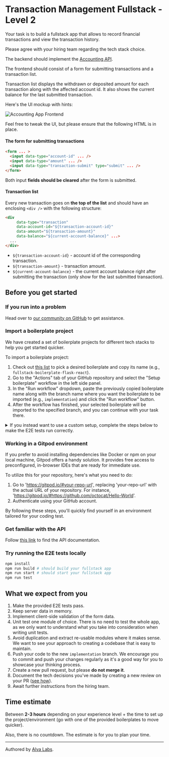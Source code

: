 # Transaction Management Fullstack - Level 2

Your task is to build a fullstack app that allows to record financial transactions and view the transaction history.

Please agree with your hiring team regarding the tech stack choice.

The backend should implement the [Accounting API](https://infra.devskills.app/accounting/api/3.1.0).

The frontend should consist of a form for submitting transactions and a transaction list.

Transaction list displays the withdrawn or deposited amount for each transaction along with the affected account id. It also shows the current balance for the last submitted transaction.

Here's the UI mockup with hints:

![Accounting App Frontend](https://user-images.githubusercontent.com/450319/139797772-4e4b2744-447c-411f-9b04-7028ba5e89a1.png)

Feel free to tweak the UI, but please ensure that the following HTML is in place.

#### The form for submitting transactions

```html
<form ... >
  <input data-type="account-id" ... />
  <input data-type="amount" ... />
  <input data-type="transaction-submit" type="submit" ... />
</form>
```

Both input **fields should be cleared** after the form is submitted.

#### Transaction list

Every new transaction goes on **the top of the list** and should have an enclosing `<div />` with the following structure:

```html
<div 
     data-type="transaction"
     data-account-id="${transaction-account-id}"
     data-amount="${transaction-amount}"
     data-balance="${current-account-balance}" ...>
  ...
</div>
```

- `${transaction-account-id}` - account id of the corresponding transaction.
- `${transaction-amount}` - transaction amount.
- `${current-account-balance}` - the current account balance right after submitting the transaction (only show for the last submitted transaction).

## Before you get started

### If you run into a problem

Head over to [our community on GitHub](https://github.com/orgs/DevSkillsHQ/discussions/categories/help) to get assistance.

### Import a boilerplate project

We have created a set of boilerplate projects for different tech stacks to help you get started quicker.

To import a boilerplate project:

1. Check out [this list](https://help.alvalabs.io/en/articles/7972852-supported-coding-test-boilerplates) to pick a desired boilerplate and copy its name (e.g., `fullstack-boilerplate-flask-react`).
2. Go to the "Actions" tab of your GitHub repository and select the "Setup boilerplate" workflow in the left side panel.
3. In the "Run workflow" dropdown, paste the previously copied boilerplate name along with the branch name where you want the boilerplate to be imported (e.g., `implementation`) and click the "Run workflow" button.
4. After the workflow has finished, your selected boilerplate will be imported to the specified branch, and you can continue with your task there.

<details>
<summary>If you instead want to use a custom setup, complete the steps below to make the E2E tests run correctly.</summary>

1. Update the `baseUrl` (where your frontend runs) in [cypress.config.js](cypress.config.js).
2. Update the `apiUrl` (where your backend runs) in [cypress.config.js](cypress.config.js).
3. Update the [`build`](package.json#L5) and [`start`](package.json#L6) scripts in [package.json](package.json) to respectively build and start your app.

</details>

### Working in a Gitpod environment

If you prefer to avoid installing dependencies like Docker or npm on your local machine, Gitpod offers a handy solution. It provides free access to preconfigured, in-browser IDEs that are ready for immediate use.

To utilize this for your repository, here's what you need to do:

1. Go to 'https://gitpod.io/#your-repo-url', replacing 'your-repo-url' with the actual URL of your repository. For instance, 'https://gitpod.io/#https://github.com/octocat/Hello-World'.
2. Authenticate using your GitHub account.

By following these steps, you'll quickly find yourself in an environment tailored for your coding test.

### Get familiar with the API

Follow [this link](https://infra.devskills.app/transaction-management/api/3.1.0) to find the API documentation.

### Try running the E2E tests locally

```bash
npm install
npm run build # should build your fullstack app
npm run start # should start your fullstack app
npm run test
```

## What we expect from you

1. Make the provided E2E tests pass.
2. Keep server data in memory.
3. Implement client-side validation of the form data.
4. Unit test one module of choice. There is no need to test the whole app, as we only want to understand what you take into consideration when writing unit tests.
5. Avoid duplication and extract re-usable modules where it makes sense. We want to see your approach to creating a codebase that is easy to maintain.
6. Push your code to the new `implementation` branch. We encourage you to commit and push your changes regularly as it's a good way for you to showcase your thinking process.
7. Create a new pull request, but please **do not merge it**.
8. Document the tech decisions you've made by creating a new review on your PR ([see how](https://www.loom.com/share/94ae305e7fbf45d592099ac9f40d4274)).
9. Await further instructions from the hiring team.

## Time estimate

Between **2-3 hours** depending on your experience level + the time to set up the project/environment (go with one of the provided boilerplates to move quicker).

Also, there is no countdown. The estimate is for you to plan your time.

---

Authored by [Alva Labs](https://www.alvalabs.io/).
